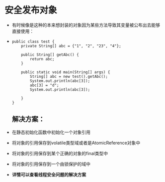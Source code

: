 # 安全发布对象

* 有时候像是这种的本来想封装的对象因为某些方法导致其变量被公布出去能够直接使用：

* ```
  public class test {
      private String[] abc = {"1", "2", "23", "4"};

      public String[] getAbc() {
          return abc;
      }

      public static void main(String[] args) {
          String[] abc = new test().getAbc();
          System.out.println(abc[3]);
          abc[3] = "d";
          System.out.println(abc[3]);

      }
  }
  ```

  ## 解决方案：
* 在静态初始化函数中初始化一个对象引用

* 将对象的引用保存到volatile类型域或者是AtomicReference对象中

* 将对象的引用保存到某个正确的对象的final类型中

* 将对象的引用保存到一个由锁保护的域中

* **详情可以查看线程安全问题的解决方案**



